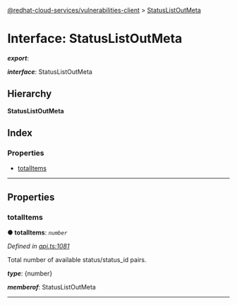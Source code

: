 [@redhat-cloud-services/vulnerabilities-client](../README.md) > [StatusListOutMeta](../interfaces/statuslistoutmeta.md)

# Interface: StatusListOutMeta

*__export__*: 

*__interface__*: StatusListOutMeta

## Hierarchy

**StatusListOutMeta**

## Index

### Properties

* [totalItems](statuslistoutmeta.md#totalitems)

---

## Properties

<a id="totalitems"></a>

###  totalItems

**● totalItems**: *`number`*

*Defined in [api.ts:1081](https://github.com/RedHatInsights/javascript-clients/blob/master/packages/vulnerabilities/api.ts#L1081)*

Total number of available status/status\_id pairs.

*__type__*: {number}

*__memberof__*: StatusListOutMeta

___

